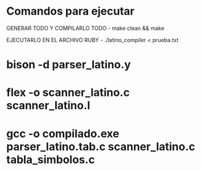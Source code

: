# Comandos para ejecutar
GENERAR TODO Y COMPILARLO TODO
	- make clean && make

EJECUTARLO EN EL ARCHIVO RUBY
	- ./latino_compiler < prueba.txt



# bison -d parser_latino.y
# flex -o scanner_latino.c scanner_latino.l
# gcc -o compilado.exe parser_latino.tab.c scanner_latino.c tabla_simbolos.c
